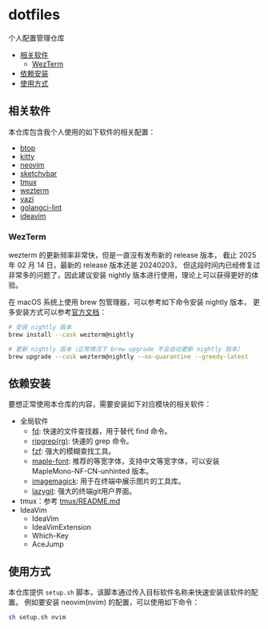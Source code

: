 # dotfiles

个人配置管理仓库

- [相关软件](#相关软件)
  - [WezTerm](#wezterm)
- [依赖安装](#依赖安装)
- [使用方式](#使用方式)

## 相关软件

本仓库包含我个人使用的如下软件的相关配置：

- [btop](https://github.com/aristocratos/btop)
- [kitty](https://github.com/kovidgoyal/kitty)
- [neovim](https://github.com/neovim/neovim)
- [sketchybar](https://github.com/FelixKratz/SketchyBar)
- [tmux](https://github.com/tmux/tmux)
- [wezterm](https://github.com/wez/wezterm)
- [yazi](https://github.com/sxyazi/yazi)
- [golangci-lint](https://github.com/golangci/golangci-lint)
- [ideavim](https://github.com/JetBrains/ideavim)

### WezTerm

wezterm 的更新频率非常快，但是一直没有发布新的 release 版本，
截止 2025 年 02 月 14 日，最新的 release 版本还是 20240203，
但这段时间内已经修复过非常多的问题了，因此建议安装 nightly 版本进行使用，理论上可以获得更好的体验。

在 macOS 系统上使用 brew 包管理器，可以参考如下命令安装 nightly 版本，
更多安装方式可以参考[官方文档](https://wezterm.org/installation.html)：

```bash
# 安装 nightly 版本
brew install --cask wezterm@nightly

# 更新 nightly 版本（正常情况下 brew upgrade 不会自动更新 nightly 版本）
brew upgrade --cask wezterm@nightly --no-quarantine --greedy-latest
```

## 依赖安装

要想正常使用本仓库的内容，需要安装如下对应模块的相关软件：

- 全局软件
  - [fd](https://github.com/sharkdp/fd): 快速的文件查找器，用于替代 find 命令。
  - [ripgrep(rg)](https://github.com/BurntSushi/ripgrep): 快速的 grep 命令。
  - [fzf](https://github.com/junegunn/fzf): 强大的模糊查找工具。
  - [maple-font](https://github.com/subframe7536/maple-font): 推荐的等宽字体，支持中文等宽字体，可以安装 MapleMono-NF-CN-unhinted 版本。
  - [imagemagick](https://imagemagick.org/index.php): 用于在终端中展示图片的工具库。
  - [lazygit](https://github.com/jesseduffield/lazygit): 强大的终端git用户界面。
- tmux：参考 [tmux/README.md](tmux/README.md)
- IdeaVim
  - IdeaVim
  - IdeaVimExtension
  - Which-Key
  - AceJump

## 使用方式

本仓库提供 `setup.sh` 脚本，该脚本通过传入目标软件名称来快速安装该软件的配置。
例如要安装 neovim(nvim) 的配置，可以使用如下命令：

```bash
sh setup.sh nvim
```
